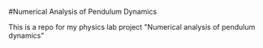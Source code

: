 #Numerical Analysis of Pendulum Dynamics


This is a repo for my physics lab project "Numerical analysis of pendulum dynamics"
